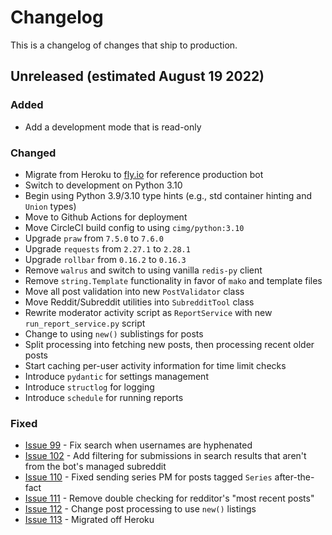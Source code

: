 # Changelog

This is a changelog of changes that ship to production.

## Unreleased (estimated August 19 2022)

### Added

* Add a development mode that is read-only

### Changed

* Migrate from Heroku to [fly.io](https://fly.io) for reference production bot
* Switch to development on Python 3.10
* Begin using Python 3.9/3.10 type hints (e.g., std container hinting and `Union` types)
* Move to Github Actions for deployment
* Move CircleCI build config to using `cimg/python:3.10`
* Upgrade `praw` from `7.5.0` to `7.6.0`
* Upgrade `requests` from `2.27.1` to `2.28.1`
* Upgrade `rollbar` from `0.16.2` to `0.16.3`
* Remove `walrus` and switch to using vanilla `redis-py` client
* Remove `string.Template` functionality in favor of `mako` and template files
* Move all post validation into new `PostValidator` class
* Move Reddit/Subreddit utilities into `SubredditTool` class
* Rewrite moderator activity script as `ReportService` with new `run_report_service.py` script
* Change to using `new()` sublistings for posts
* Split processing into fetching new posts, then processing recent older posts
* Start caching per-user activity information for time limit checks
* Introduce `pydantic` for settings management
* Introduce `structlog` for logging
* Introduce `schedule` for running reports

### Fixed

* [Issue 99](https://github.com/sofaworks/nosleepautobot/issues/99) - Fix search when usernames are hyphenated
* [Issue 102](https://github.com/sofaworks/nosleepautobot/issues/102) - Add filtering for submissions in search results that aren't from the bot's managed subreddit
* [Issue 110](https://github.com/sofaworks/nosleepautobot/issues/110) - Fixed sending series PM for posts tagged `Series` after-the-fact
* [Issue 111](https://github.com/sofaworks/nosleepautobot/issues/111) - Remove double checking for redditor's "most recent posts"
* [Issue 112](https://github.com/sofaworks/nosleepautobot/issues/112) - Change post processing to use `new()` listings
* [Issue 113](https://github.com/sofaworks/nosleepautobot/issues/113) - Migrated off Heroku
